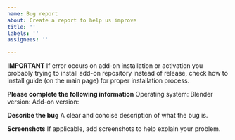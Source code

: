 ```yaml
---
name: Bug report
about: Create a report to help us improve
title: ''
labels: ''
assignees: ''

---
```


**IMPORTANT**
If error occurs on add-on installation or activation you probably trying to install add-on repository instead of release, check how to install guide (on the main page) for proper installation process.

**Please complete the following information**
Operating system:
Blender version:
Add-on version:

**Describe the bug**
A clear and concise description of what the bug is.

**Screenshots**
If applicable, add screenshots to help explain your problem.
